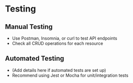 # Testing

## Manual Testing
- Use Postman, Insomnia, or curl to test API endpoints
- Check all CRUD operations for each resource

## Automated Testing
- (Add details here if automated tests are set up)
- Recommend using Jest or Mocha for unit/integration tests 